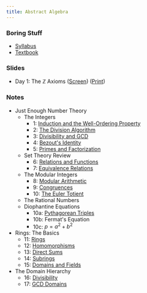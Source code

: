 ```yaml
---
title: Abstract Algebra
---
```


### Boring Stuff

* [Syllabus](/pdf/classes/aa/syllabus.pdf)
* [Textbook](http://abstract.pugetsound.edu)

### Slides

* Day 1: The $\mathbb{Z}$ Axioms
  ([Screen](/pdf/classes/aa/slides/zz-axioms-screen.pdf))
  ([Print](/pdf/classes/aa/slides/zz-axioms-print.pdf))

### Notes

* Just Enough Number Theory
    * The Integers
        * 1: [Induction and the Well-Ordering Property](/pdf/classes/aa/notes/01-induction-and-wop.pdf)
        * 2: [The Division Algorithm](/pdf/classes/aa/notes/02-division-algorithm.pdf)
        * 3: [Divisibility and GCD](/pdf/classes/aa/notes/03-divisibility-and-gcd.pdf)
        * 4: [Bezout's Identity](/pdf/classes/aa/notes/04-bezouts-identity.pdf)
        * 5: [Primes and Factorization](/pdf/classes/aa/notes/05-primes-and-factorization.pdf)
    * Set Theory Review
        * 6: [Relations and Functions](/pdf/classes/aa/notes/06-relations-and-functions.pdf)
        * 7: [Equivalence Relations](/pdf/classes/aa/notes/07-equivalence-relations.pdf)
    * The Modular Integers
        * 8: [Modular Arithmetic](/pdf/classes/aa/notes/08-modular-arithmetic.pdf)
        * 9: [Congruences](/pdf/classes/aa/notes/09-congruences.pdf)
        * 10: [The Euler Totient](/pdf/classes/aa/notes/10-the-euler-totient.pdf)
    * The Rational Numbers
    * Diophantine Equations
        * 10a: [Pythagorean Triples](/pdf/classes/aa/notes/10a-pythagorean-triples.pdf)
        * 10b: Fermat's Equation
        * 10c: $p = a^2 + b^2$
* Rings: The Basics
    * 11: [Rings](/pdf/classes/aa/notes/11-rings.pdf)
    * 12: [Homomorphisms](/pdf/classes/aa/notes/12-homomorphisms.pdf)
    * 13: [Direct Sums](/pdf/classes/aa/notes/13-direct-sums.pdf)
    * 14: [Subrings](/pdf/classes/aa/notes/14-subrings.pdf)
    * 15: [Domains and Fields](/pdf/classes/aa/notes/15-domains-and-fields.pdf)
* The Domain Hierarchy
    * 16: [Divisibility](/pdf/classes/aa/notes/16-divisibility.pdf)
    * 17: [GCD Domains](/pdf/classes/aa/notes/17-gcd-domains.pdf)

